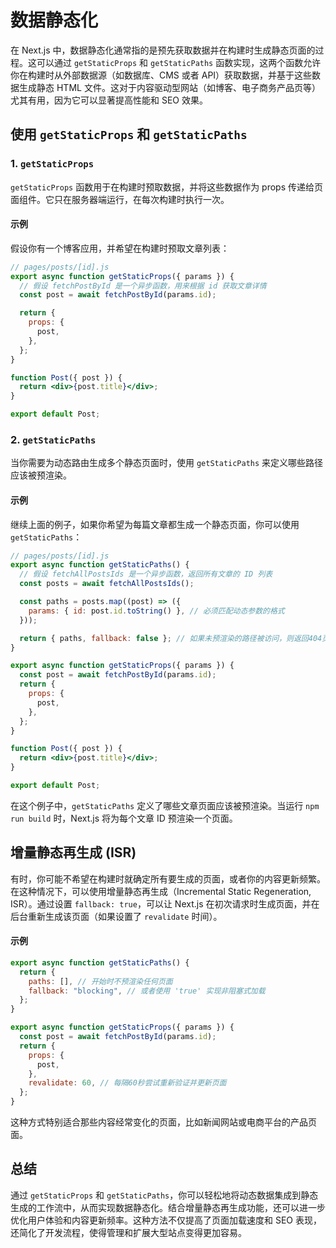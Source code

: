 # 数据静态化

在 Next.js 中，数据静态化通常指的是预先获取数据并在构建时生成静态页面的过程。这可以通过 `getStaticProps` 和 `getStaticPaths` 函数实现，这两个函数允许你在构建时从外部数据源（如数据库、CMS 或者 API）获取数据，并基于这些数据生成静态 HTML 文件。这对于内容驱动型网站（如博客、电子商务产品页等）尤其有用，因为它可以显著提高性能和 SEO 效果。

## 使用 `getStaticProps` 和 `getStaticPaths`

### 1. `getStaticProps`

`getStaticProps` 函数用于在构建时预取数据，并将这些数据作为 props 传递给页面组件。它只在服务器端运行，在每次构建时执行一次。

#### 示例

假设你有一个博客应用，并希望在构建时预取文章列表：

```jsx
// pages/posts/[id].js
export async function getStaticProps({ params }) {
  // 假设 fetchPostById 是一个异步函数，用来根据 id 获取文章详情
  const post = await fetchPostById(params.id);

  return {
    props: {
      post,
    },
  };
}

function Post({ post }) {
  return <div>{post.title}</div>;
}

export default Post;
```

### 2. `getStaticPaths`

当你需要为动态路由生成多个静态页面时，使用 `getStaticPaths` 来定义哪些路径应该被预渲染。

#### 示例

继续上面的例子，如果你希望为每篇文章都生成一个静态页面，你可以使用 `getStaticPaths`：

```jsx
// pages/posts/[id].js
export async function getStaticPaths() {
  // 假设 fetchAllPostsIds 是一个异步函数，返回所有文章的 ID 列表
  const posts = await fetchAllPostsIds();

  const paths = posts.map((post) => ({
    params: { id: post.id.toString() }, // 必须匹配动态参数的格式
  }));

  return { paths, fallback: false }; // 如果未预渲染的路径被访问，则返回404页面
}

export async function getStaticProps({ params }) {
  const post = await fetchPostById(params.id);
  return {
    props: {
      post,
    },
  };
}

function Post({ post }) {
  return <div>{post.title}</div>;
}

export default Post;
```

在这个例子中，`getStaticPaths` 定义了哪些文章页面应该被预渲染。当运行 `npm run build` 时，Next.js 将为每个文章 ID 预渲染一个页面。

## 增量静态再生成 (ISR)

有时，你可能不希望在构建时就确定所有要生成的页面，或者你的内容更新频繁。在这种情况下，可以使用增量静态再生成（Incremental Static Regeneration, ISR）。通过设置 `fallback: true`，可以让 Next.js 在初次请求时生成页面，并在后台重新生成该页面（如果设置了 `revalidate` 时间）。

#### 示例

```jsx
export async function getStaticPaths() {
  return {
    paths: [], // 开始时不预渲染任何页面
    fallback: "blocking", // 或者使用 'true' 实现非阻塞式加载
  };
}

export async function getStaticProps({ params }) {
  const post = await fetchPostById(params.id);
  return {
    props: {
      post,
    },
    revalidate: 60, // 每隔60秒尝试重新验证并更新页面
  };
}
```

这种方式特别适合那些内容经常变化的页面，比如新闻网站或电商平台的产品页面。

## 总结

通过 `getStaticProps` 和 `getStaticPaths`，你可以轻松地将动态数据集成到静态生成的工作流中，从而实现数据静态化。结合增量静态再生成功能，还可以进一步优化用户体验和内容更新频率。这种方法不仅提高了页面加载速度和 SEO 表现，还简化了开发流程，使得管理和扩展大型站点变得更加容易。
